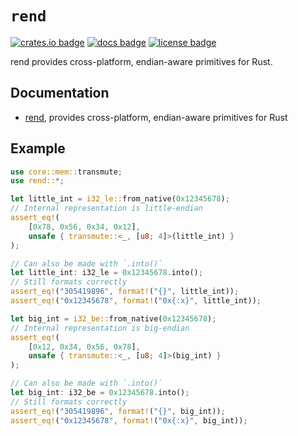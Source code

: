 # `rend`

[![crates.io badge]][crates.io] [![docs badge]][docs] [![license badge]][license]

[crates.io badge]: https://img.shields.io/crates/v/rend.svg
[crates.io]: https://crates.io/crates/rend
[docs badge]: https://img.shields.io/docsrs/rend
[docs]: https://docs.rs/rend
[license badge]: https://img.shields.io/badge/license-MIT-blue.svg
[license]: https://github.com/rkyv/rend/blob/master/LICENSE

rend provides cross-platform, endian-aware primitives for Rust.

## Documentation

- [rend](https://docs.rs/rend), provides cross-platform, endian-aware primitives
  for Rust

## Example

```rust
use core::mem::transmute;
use rend::*;

let little_int = i32_le::from_native(0x12345678);
// Internal representation is little-endian
assert_eq!(
    [0x78, 0x56, 0x34, 0x12],
    unsafe { transmute::<_, [u8; 4]>(little_int) }
);

// Can also be made with `.into()`
let little_int: i32_le = 0x12345678.into();
// Still formats correctly
assert_eq!("305419896", format!("{}", little_int));
assert_eq!("0x12345678", format!("0x{:x}", little_int));

let big_int = i32_be::from_native(0x12345678);
// Internal representation is big-endian
assert_eq!(
    [0x12, 0x34, 0x56, 0x78],
    unsafe { transmute::<_, [u8; 4]>(big_int) }
);

// Can also be made with `.into()`
let big_int: i32_be = 0x12345678.into();
// Still formats correctly
assert_eq!("305419896", format!("{}", big_int));
assert_eq!("0x12345678", format!("0x{:x}", big_int));
```
